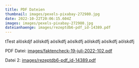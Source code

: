 ```yaml
---
title: PDF Dateien
thumbnail: images/pexels-pixabay-272980.jpg
date: 2022-10-22T20:06:15.604Z
images: images/pexels-pixabay-272980.jpg
dateianhaenge: images/rezeptdb6-pdf_id-14389.pdf
---
```

tTest alöskdjf aölskdfj aöslkdfj aöslkdfj aölskdfj aöslkdfj aölskdfj 

PDF Datei: [images/faktencheck-19-juli-2022-102.pdf](images/faktencheck-19-juli-2022-102.pdf)

Datei 2: [images/rezeptdb6-pdf_id-14389.pdf](images/rezeptdb6-pdf_id-14389.pdf)